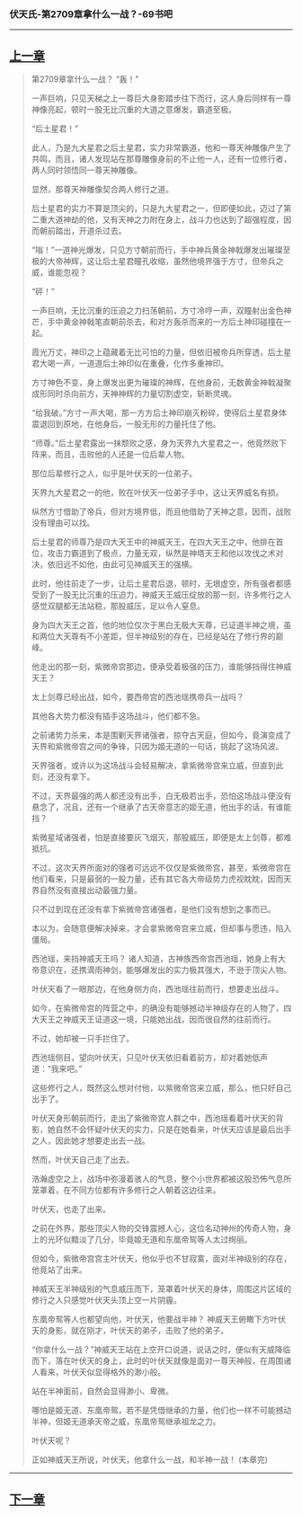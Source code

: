 ### 伏天氏-第2709章拿什么一战？-69书吧

--------
[上一章](./0867254d90d37873ecdb2459113ad5be.md)
--------


>
>
>
>第2709章拿什么一战？
>“轰！”
>
>一声巨响，只见天梯之上一尊巨大身影踏步往下而行，这人身后同样有一尊神像亮起，顿时一股无比沉重的大道之意爆发，霸道至极。
>
>“后土星君！”
>
>此人，乃是九大星君之后土星君，实力非常霸道，他和一尊天神雕像产生了共鸣，而且，诸人发现站在那尊雕像身前的不止他一人，还有一位修行者，两人同时领悟同一尊天神雕像。
>
>显然，那尊天神雕像契合两人修行之道。
>
>后土星君的实力不算是顶尖的，只是九大星君之一，但即便如此，迈过了第二重大道神劫的他，又有天神之力附在身上，战斗力也达到了超强程度，因而朝前踏出，开道杀过去。
>
>“嗡！”一道神光爆发，只见方寸朝前而行，手中神兵黄金神戟爆发出璀璨至极的大帝神辉，这让后土星君瞳孔收缩，虽然他境界强于方寸，但帝兵之威，谁能忽视？
>
>“砰！”
>
>一声巨响，无比沉重的压迫之力扫荡朝前，方寸冷哼一声，双瞳射出金色神芒，手中黄金神戟笔直朝前杀去，和对方轰杀而来的一方后土神印碰撞在一起。
>
>霞光万丈，神印之上蕴藏着无比可怕的力量，但依旧被帝兵所穿透，后土星君大喝一声，一道道后土神印似在重叠，化作多重神印。
>
>方寸神色不变，身上爆发出更为璀璨的神辉，在他身前，无数黄金神戟凝聚成形同时杀向前方，天神神辉的力量切割虚空，斩断灵魂。
>
>“给我破。”方寸一声大喝，那一方方后土神印崩灭粉碎，使得后土星君身体震退回到原地，在他身后，一股无形的力量托住了他。
>
>“师尊。”后土星君露出一抹颓败之感，身为天界九大星君之一，他竟然败下阵来，而且，击败他的人还是一位后辈人物。
>
>那位后辈修行之人，似乎是叶伏天的一位弟子。
>
>天界九大星君之一的他，败在叶伏天一位弟子手中，这让天界威名有损。
>
>纵然方寸借助了帝兵，但对方境界低，而且他借助了天神之意，因而，战败没有理由可以找。
>
>后土星君的师尊乃是四大天王中的神威天王，在四大天王之中，他排在首位，攻击力霸道到了极点，力量无双，纵然是神塔天王和他以攻伐之术对决，依旧远不如他，由此可见神威天王的强横。
>
>此时，他往前走了一步，让后土星君后退，顿时，无垠虚空，所有强者都感受到了一股无比沉重的压迫力，神威天王威压绽放的那一刻，许多修行之人感觉双腿都无法站稳，那股威压，足以令人窒息。
>
>身为四大天王之首，他的地位仅次于黑白无极大天尊，已证道半神之境，虽和两位大天尊有不小差距，但半神级别的存在，已经是站在了修行界的巅峰。
>
>他走出的那一刻，紫微帝宫那边，便承受着极强的压力，谁能够挡得住神威天王？
>
>太上剑尊已经出战，如今，要西帝宫的西池瑶携帝兵一战吗？
>
>其他各大势力都没有插手这场战斗，他们都不急。
>
>之前诸势力杀来，本是围剿天界诸强者，掠夺古天庭，但如今，竟演变成了天界和紫微帝宫之间的争锋，只因为姬无道的一句话，挑起了这场风波。
>
>天界强者，或许以为这场战斗会轻易解决，拿紫微帝宫来立威，但直到此刻，还没有拿下。
>
>不过，天界最强的两人都还没有出手，白无极若出手，恐怕这场战斗便没有悬念了，况且，还有一个继承了古天帝意志的姬无道，他出手的话，有谁能挡？
>
>紫微星域诸强者，怕是直接要灰飞烟灭，那股威压，即便是太上剑尊，都难抵抗。
>
>不过，这次天界所面对的强者可远远不仅仅是紫微帝宫，甚至，紫微帝宫在他们看来，只是最弱的一股力量，还有其它各大帝级势力虎视眈眈，因而天界自然没有直接出动最强力量。
>
>只不过到现在还没有拿下紫微帝宫诸强者，是他们没有想到之事而已。
>
>本以为，会随意便解决掉来，才会拿紫微帝宫来立威，但却事与愿违，陷入僵局。
>
>西池瑶，来挡神威天王吗？
>诸人知道，古神族西帝宫西池瑶，她身上有大帝意识在，还携滴雨神剑，能够爆发出的实力极其强大，不逊于顶尖人物。
>
>叶伏天看了一眼那边，在他身侧方向，西池瑶往前而行，想要走出战斗。
>
>如今，在紫微帝宫的阵营之中，的确没有能够撼动半神级存在的人物了，四大天王之神威天王证道这一境，只能她出战，因而很自然的往前而行。
>
>不过，她却被一只手拦住了。
>
>西池瑶侧目，望向叶伏天，只见叶伏天依旧看着前方，却对着她低声道：“我来吧。”
>
>这些修行之人，既然这么想对付他，以紫微帝宫来立威，那么，他只好自己出手了。
>
>叶伏天身形朝前而行，走出了紫微帝宫人群之中，西池瑶看着叶伏天的背影，她自然不会怀疑叶伏天的实力，只是在她看来，叶伏天应该是最后出手之人，因此她才想要走出去一战。
>
>然而，叶伏天自己走了出去。
>
>浩瀚虚空之上，战场中弥漫着骇人的气息，整个小世界都被这股恐怖气息所笼罩着，在不同方位都有许多修行之人朝着这边往来。
>
>叶伏天，也走了出来。
>
>之前在外界，那些顶尖人物的交锋震撼人心，这位名动神州的传奇人物，身上的光环似黯淡了几分，毕竟姬无道和东凰帝鸳等人太过绚丽。
>
>但如今，紫微帝宫宫主叶伏天，他似乎也不甘寂寞，面对半神级别的存在，他竟站了出来。
>
>神威天王半神级别的气息威压而下，笼罩着叶伏天的身体，周围这片区域的修行之人只感觉叶伏天头顶上空一片阴霾。
>
>东凰帝鸳等人也都望向他，叶伏天，他要战半神？
>神威天王俯瞰下方叶伏天的身影，就在刚才，叶伏天的弟子，击败了他的弟子。
>
>“你拿什么一战？”神威天王站在上空开口说道，说话之时，便似有天威降临而下，落在叶伏天的身上，此时的叶伏天就像是面对一尊天神般，在周围诸人看来，叶伏天似显得格外的渺小般。
>
>站在半神面前，自然会显得渺小、卑微。
>
>哪怕是姬无道、东凰帝鸳，若不是凭借继承的力量，他们也一样不可能撼动半神，但姬无道承天帝之威，东凰帝鸳继承祖龙之力。
>
>叶伏天呢？
>
>正如神威天王所说，叶伏天，他拿什么一战，和半神一战！
>(本章完)
>
>

--------
[下一章](./a65fc22cc159a05ebb22fe8cf08b87f3.md)
--------
